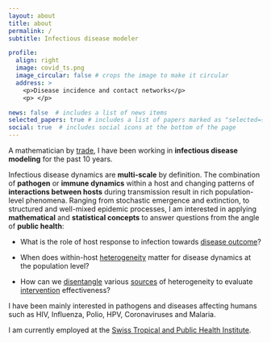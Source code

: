 ```yaml
---
layout: about
title: about
permalink: /
subtitle: Infectious disease modeler

profile:
  align: right
  image: covid_ts.png
  image_circular: false # crops the image to make it circular
  address: >
    <p>Disease incidence and contact networks</p>
    <p> </p>

news: false  # includes a list of news items
selected_papers: true # includes a list of papers marked as "selected={true}"
social: true  # includes social icons at the bottom of the page
---
```



A mathematician by [trade](http://tsp.imath.kiev.ua/files/242/tsp1710_12.pdf), I have been working in **infectious disease modeling** for the past 10 years. 


Infectious disease dynamics are **multi-scale** by definition. The combination of **pathogen** or **immune dynamics** within a host and changing patterns of **interactions between hosts** during transmission result in rich population-level phenomena. Ranging from stochastic emergence and extinction, to structured and well-mixed epidemic processes, I am interested in applying **mathematical** and **statistical concepts** to answer questions from the angle of **public health**:  

* What is the role of host response to infection towards [disease outcome](https://doi.org/10.1186/1471-2164-15-1161)?

* When does within-host [heterogeneity](https://doi.org/10.1098/rspb.2022.0232) matter for disease dynamics at the population level?

* How can we [disentangle](https://doi.org/10.1016/j.ijid.2021.08.029) various [sources](https://doi.org/10.1371/journal.pbio.2002468) of heterogeneity to evaluate [intervention](https://doi.org/10.1016/j.vaccine.2019.02.073) effectiveness?

I have been mainly interested in pathogens and diseases affecting humans such as HIV, Influenza, Polio, HPV, Coronaviruses and Malaria.

I am currently employed at the [Swiss Tropical and Public Health Institute](https://swisstph.ch).
